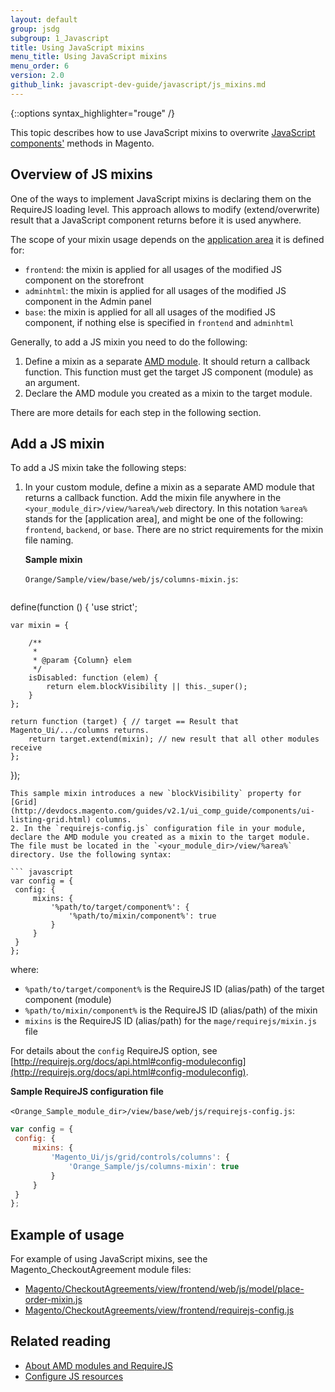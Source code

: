 ```yaml
---
layout: default
group: jsdg
subgroup: 1_Javascript
title: Using JavaScript mixins
menu_title: Using JavaScript mixins
menu_order: 6
version: 2.0
github_link: javascript-dev-guide/javascript/js_mixins.md
---
```


{::options syntax_highlighter="rouge" /}

This topic describes how to use JavaScript mixins to overwrite [JavaScript components']({{page.baseurl}}javascript-dev-guide/javascript/js_overview.html#js_terms) methods in Magento.


## Overview of JS mixins

One of the ways to implement JavaScript mixins is declaring them on the RequireJS loading level. This approach allows to modify (extend/overwrite) result that a JavaScript component returns before it is used anywhere.

The scope of your mixin usage depends on the [application area]({{page.baseurl}}architecture/archi_perspectives/components/modules/mod_and_areas.html) it is defined for:

 - `frontend`: the mixin is applied for all usages of the modified JS component on the storefront
 - `adminhtml`: the mixin is applied for all usages of the modified JS component in the Admin panel
 - `base`: the mixin is applied for all all usages of the modified JS component, if nothing else is specified in `frontend` and `adminhtml`

Generally, to add a JS mixin you need to do the following:

1. Define a mixin as a separate [AMD module](https://en.wikipedia.org/wiki/Asynchronous_module_definition). It should return a callback function. This function must get the target JS component (module) as an argument.
2. Declare the AMD module you created as a mixin to the target module.

There are more details for each step in the following section.

## Add a JS mixin

To add a JS mixin take the following steps:

1. In your custom module, define a mixin as a separate AMD module that returns a callback function. Add the mixin file anywhere in the `<your_module_dir>/view/%area%/web` directory. In this notation `%area%` stands for the [application area], and might be one of the following: `frontend`, `backend`, or `base`. There are no strict requirements for the mixin file naming.

   **Sample mixin**

   `Orange/Sample/view/base/web/js/columns-mixin.js`:

   ``` javascript
define(function () {
    'use strict';

    var mixin = {

        /**
         *
         * @param {Column} elem
         */
        isDisabled: function (elem) {
            return elem.blockVisibility || this._super();
        }
    };

    return function (target) { // target == Result that Magento_Ui/.../columns returns.
        return target.extend(mixin); // new result that all other modules receive
    };
});

   ```
   This sample mixin introduces a new `blockVisibility` property for [Grid](http://devdocs.magento.com/guides/v2.1/ui_comp_guide/components/ui-listing-grid.html) columns.
2. In the `requirejs-config.js` configuration file in your module, declare the AMD module you created as a mixin to the target module. The file must be located in the `<your_module_dir>/view/%area%` directory. Use the following syntax:

   ``` javascript
var config = {
    config: {
        mixins: {
            '%path/to/target/component%': {
                '%path/to/mixin/component%': true
            }
        }
    }
};
   ```

   where:

   - `%path/to/target/component%` is the RequireJS ID (alias/path) of the target component (module)
   - `%path/to/mixin/component%` is the RequireJS ID (alias/path) of the mixin
   - `mixins` is the RequireJS ID (alias/path) for the `mage/requirejs/mixin.js` file

   For details about the `config` RequireJS option, see [http://requirejs.org/docs/api.html#config-moduleconfig](http://requirejs.org/docs/api.html#config-moduleconfig).

   **Sample RequireJS configuration file**

   `<Orange_Sample_module_dir>/view/base/web/js/requirejs-config.js`:

   ``` javascript
var config = {
    config: {
        mixins: {
            'Magento_Ui/js/grid/controls/columns': {
                'Orange_Sample/js/columns-mixin': true
            }
        }
    }
};
   ```

## Example of usage
For example of using JavaScript mixins, see the Magento_CheckoutAgreement module files:

 - [Magento/CheckoutAgreements/view/frontend/web/js/model/place-order-mixin.js]({{site.mage2100url}}app/code/Magento/CheckoutAgreements/view/frontend/web/js/model/place-order-mixin.js)
 - [Magento/CheckoutAgreements/view/frontend/requirejs-config.js]({{site.mage2100url}}app/code/Magento/CheckoutAgreements/view/frontend/requirejs-config.js)

## Related reading

- [About AMD modules and RequireJS](http://devdocs.magento.com/guides/v2.1/ui_comp_guide/concepts/ui_comp_requirejs_concept.html)
- [Configure JS resources]({{page.baseurl}}javascript-dev-guide/javascript/js-resources.html)
